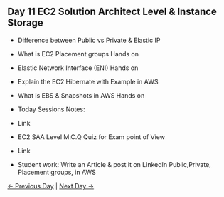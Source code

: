 ## Day 11 EC2 Solution Architect Level & Instance Storage

 - Difference between Public vs Private & Elastic IP
 - What is EC2 Placement groups Hands on
 - Elastic Network Interface (ENI) Hands on
 - Explain the EC2 Hibernate with Example in AWS
 - What is EBS & Snapshots in AWS Hands on

  - Today Sessions Notes:
  - Link
  - EC2 SAA Level M.C.Q Quiz for Exam point of View
  - Link

  - Student work: Write an Article & post it on LinkedIn Public,Private, Placement groups, in AWS

 [← Previous Day](../day10/README.md) | [Next Day →](../day12/README.md)
